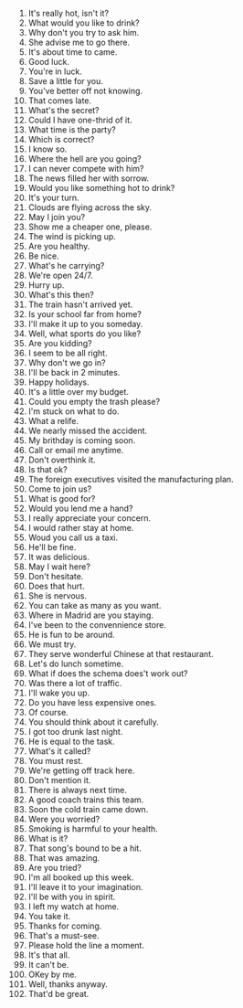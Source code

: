 1. It's really hot, isn't it?
2. What would you like to drink?
3. Why don't you try to ask him.
4. She advise me to go there.
5. It's about time to came.
6. Good luck.
7. You're in luck.
8. Save a little for you.
9. You've better off not knowing.
10. That comes late.
11. What's the secret?
12. Could I have one-thrid of it.
13. What time is the party?
14. Which is correct?
15. I know so.
16. Where the hell are you going?
17. I can never compete with him?
18. The news filled her with sorrow.
19. Would you like something hot to drink?
20. It's your turn.
21. Clouds are flying across the sky.
22. May I join you?
23. Show me a cheaper one, please.
24. The wind is picking up.
25. Are you healthy.
26. Be nice.
27. What's he carrying?
28. We're open 24/7.
29. Hurry up.
30. What's this then?
31. The train hasn't arrived yet.
32. Is your school far from home?
33. I'll make it up to you someday.
34. Well, what sports do you like?
35. Are you kidding?
36. I seem to be all right.
37. Why don't we go in?
38. I'll be back in 2 minutes.
39. Happy holidays.
40. It's a little over my budget.
41. Could you empty the trash please?
42. I'm stuck on what to do.
43. What a relife.
44. We nearly missed the accident.
45. My brithday is coming soon.
46. Call or email me anytime.
47. Don't overthink it.
48. Is that ok?
49. The foreign executives visited the manufacturing plan.
50. Come to join us?
51. What is good for?
52. Would you lend me a hand?
53. I really appreciate your concern.
54. I would rather stay at home.
55. Woud you call us a taxi.
56. He'll be fine.
57. It was delicious.
58. May I wait here?
59. Don't hesitate.
60. Does that hurt.
61. She is nervous.
62. You can take as many as you want.
63. Where in Madrid are you staying.
64. I've been to the convennience store.
65. He is fun to be around.
64. We must try.
65. They serve wonderful Chinese at that restaurant.
66. Let's do lunch sometime.
67. What if does the schema does't work out?
68. Was there a lot of traffic.
69. I'll wake you up.
70. Do you have less expensive ones.
71. Of course.
72. You should think about it carefully.
73. I got too drunk last night.
74. He is equal to the task.
75. What's it called?
76. You must rest.
77. We're getting off track here.
78. Don't mention it.
79. There is always next time.
80. A good coach trains this team.
81. Soon the cold train came down.
82. Were you worried?
83. Smoking is harmful to your health.
84. What is it?
85. That song's bound to be a hit.
86. That was amazing.
87. Are you tried?
88. I'm all booked up this week.
89. I'll leave it to your imagination.
90. I'll be with you in spirit.
91. I left my watch at home.
92. You take it.
93. Thanks for coming.
94. That's a must-see.
95. Please hold the line a moment.
96. It's that all.
97. It can't be.
98. OKey by me.
99. Well, thanks anyway.
100. That'd be great.


